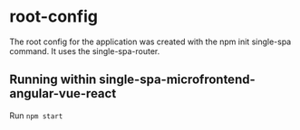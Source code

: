 # root-config

The root config for the application was created with the npm init single-spa command. It uses the single-spa-router.

## Running within single-spa-microfrontend-angular-vue-react

Run `npm start`
